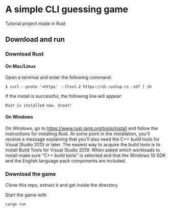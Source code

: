 # A simple CLI guessing game
Tutorial project made in Rust


## Download and run
### Download Rust
#### On Mac/Linux
Open a terminal and enter the following command:

`$ curl --proto '=https' --tlsv1.2 https://sh.rustup.rs -sSf | sh`

If the install is successful, the following line will appear:

`Rust is installed now. Great!`


#### On Windows
On Windows, go to https://www.rust-lang.org/tools/install and follow the instructions for installing Rust. 
At some point in the installation, you’ll receive a message explaining that you’ll also need the C++ build tools for Visual Studio 2013 or later. 
The easiest way to acquire the build tools is to install Build Tools for Visual Studio 2019. 
When asked which workloads to install make sure "C++ build tools" is selected and that the Windows 10 SDK and the English language pack components are included.

### Download the game
Clone this repo, extract it and get inside the directory.

Start the game with

`cargo run`

